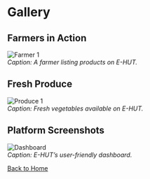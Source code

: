 # Gallery

## Farmers in Action
![Farmer 1](images/farmer1.jpg)  
*Caption: A farmer listing products on E-HUT.*

## Fresh Produce
![Produce 1](images/produce1.jpg)  
*Caption: Fresh vegetables available on E-HUT.*

## Platform Screenshots
![Dashboard](images/dashboard.jpg)  
*Caption: E-HUT’s user-friendly dashboard.*

[Back to Home](#home)